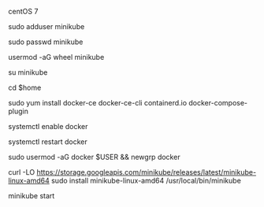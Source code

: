 centOS 7

sudo adduser minikube

sudo passwd minikube

usermod -aG wheel minikube 

su minikube

cd $home

sudo yum install docker-ce docker-ce-cli containerd.io docker-compose-plugin

systemctl enable docker

systemctl restart docker

sudo usermod -aG docker $USER && newgrp docker

curl -LO https://storage.googleapis.com/minikube/releases/latest/minikube-linux-amd64
sudo install minikube-linux-amd64 /usr/local/bin/minikube

minikube start
